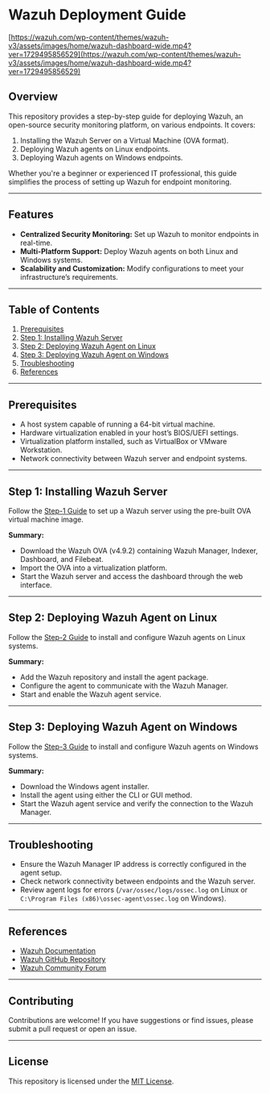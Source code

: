 # **Wazuh Deployment Guide**

[https://wazuh.com/wp-content/themes/wazuh-v3/assets/images/home/wazuh-dashboard-wide.mp4?ver=1729495856529](https://wazuh.com/wp-content/themes/wazuh-v3/assets/images/home/wazuh-dashboard-wide.mp4?ver=1729495856529)

## **Overview**

This repository provides a step-by-step guide for deploying Wazuh, an open-source security monitoring platform, on various endpoints. It covers:  
1. Installing the Wazuh Server on a Virtual Machine (OVA format).  
2. Deploying Wazuh agents on Linux endpoints.  
3. Deploying Wazuh agents on Windows endpoints.  

Whether you're a beginner or experienced IT professional, this guide simplifies the process of setting up Wazuh for endpoint monitoring.

---

## **Features**
- **Centralized Security Monitoring:** Set up Wazuh to monitor endpoints in real-time.  
- **Multi-Platform Support:** Deploy Wazuh agents on both Linux and Windows systems.  
- **Scalability and Customization:** Modify configurations to meet your infrastructure’s requirements.  

---

## **Table of Contents**
1. [Prerequisites](#prerequisites)  
2. [Step 1: Installing Wazuh Server](#step-1-installing-wazuh-server)  
3. [Step 2: Deploying Wazuh Agent on Linux](#step-2-deploying-wazuh-agent-on-linux)  
4. [Step 3: Deploying Wazuh Agent on Windows](#step-3-deploying-wazuh-agent-on-windows)  
5. [Troubleshooting](#troubleshooting)  
6. [References](#references)  

---

## **Prerequisites**
- A host system capable of running a 64-bit virtual machine.  
- Hardware virtualization enabled in your host’s BIOS/UEFI settings.  
- Virtualization platform installed, such as VirtualBox or VMware Workstation.  
- Network connectivity between Wazuh server and endpoint systems.  

---

## **Step 1: Installing Wazuh Server**

Follow the [Step-1 Guide](Step-1-Install-Wazuh-Server.md) to set up a Wazuh server using the pre-built OVA virtual machine image.  

**Summary:**  
- Download the Wazuh OVA (v4.9.2) containing Wazuh Manager, Indexer, Dashboard, and Filebeat.  
- Import the OVA into a virtualization platform.  
- Start the Wazuh server and access the dashboard through the web interface.

---

## **Step 2: Deploying Wazuh Agent on Linux**

Follow the [Step-2 Guide](Step-2-Deploy-Wazuh-Agent-Linux.md) to install and configure Wazuh agents on Linux systems.  

**Summary:**  
- Add the Wazuh repository and install the agent package.  
- Configure the agent to communicate with the Wazuh Manager.  
- Start and enable the Wazuh agent service.  

---

## **Step 3: Deploying Wazuh Agent on Windows**

Follow the [Step-3 Guide](Step-3-Deploy-Wazuh-Agent-Windows.md) to install and configure Wazuh agents on Windows systems.  

**Summary:**  
- Download the Windows agent installer.  
- Install the agent using either the CLI or GUI method.  
- Start the Wazuh agent service and verify the connection to the Wazuh Manager.

---

## **Troubleshooting**
- Ensure the Wazuh Manager IP address is correctly configured in the agent setup.  
- Check network connectivity between endpoints and the Wazuh server.  
- Review agent logs for errors (`/var/ossec/logs/ossec.log` on Linux or `C:\Program Files (x86)\ossec-agent\ossec.log` on Windows).  

---

## **References**
- [Wazuh Documentation](https://documentation.wazuh.com/)  
- [Wazuh GitHub Repository](https://github.com/wazuh/wazuh)  
- [Wazuh Community Forum](https://wazuh.com/community/)  

---

## **Contributing**

Contributions are welcome! If you have suggestions or find issues, please submit a pull request or open an issue.

---

## **License**
This repository is licensed under the [MIT License](LICENSE).
